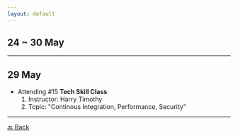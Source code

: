 ```yaml
---
layout: default
---
```


## 24 ~ 30 May
* * *

29 May
---
- Attending #15 **Tech Skill Class**
    1. Instructor: Harry Timothy
    1. Topic: "Continous Integration, Performance, Security"

* * *
[🔙 Back](./../)